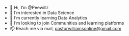 - 👋 Hi, I’m @Peewillz
- 👀 I’m interested in Data Science
- 🌱 I’m currently learning Data Analytics 
- 💞️ I’m looking to join Communities and learning platforms
- 📫 Reach me via mail, pastorwilliamsonline@gmail.com

<!---
Peewillz/Peewillz is a ✨ special ✨ repository because its `README.md` (this file) appears on your GitHub profile.
You can click the Preview link to take a look at your changes.
--->
